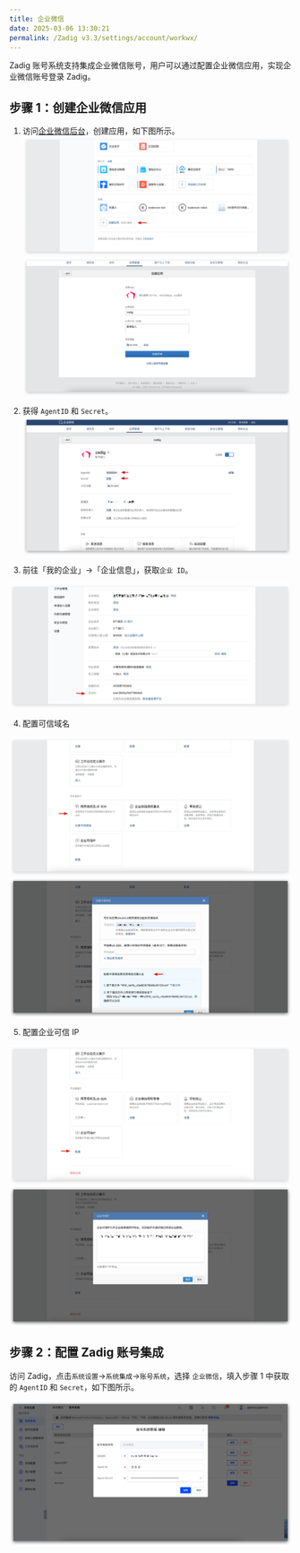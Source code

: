 ```yaml
---
title: 企业微信
date: 2025-03-06 13:30:21
permalink: /Zadig v3.3/settings/account/workwx/
---
```


Zadig 账号系统支持集成企业微信账号，用户可以通过配置企业微信应用，实现企业微信账号登录 Zadig。

## 步骤 1：创建企业微信应用


1. 访问[企业微信后台](https://work.weixin.qq.com/wework_admin/frame#apps)，创建应用，如下图所示。
![workwx](../../../../_images/wx_1.png)
![workwx](../../../../_images/workwx_account_2.png)

2. 获得 `AgentID` 和 `Secret`。
![workwx](../../../../_images/workwx_account_3.png)

3. 前往「我的企业」->「企业信息」，获取`企业 ID`。

![workwx](../../../../_images/wx_4.png)

4. 配置可信域名

![workwx](../../../../_images/wx_5.png)
![workwx](../../../../_images/wx_6.png)

5. 配置企业可信 IP

![workwx](../../../../_images/wx_7.png)
![workwx](../../../../_images/wx_8.png)


## 步骤 2：配置 Zadig 账号集成

访问 Zadig，点击`系统设置`->`系统集成`->`账号系统`，选择 `企业微信`，填入步骤 1 中获取的 `AgentID` 和 `Secret`，如下图所示。

![workwx](../../../../_images/workwx_account_4.png)